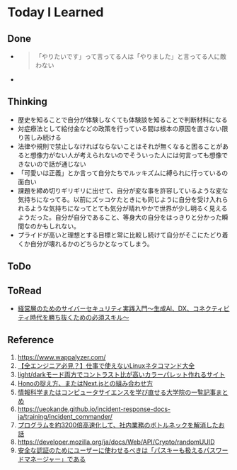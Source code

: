 # Today I Learned

## Done
- >「やりたいです」って言ってる人は「やりました」と言ってる人に敵わない
- 

## Thinking
- 歴史を知ることで自分が体験しなくても体験談を知ることで判断材料になる
- 対症療法として給付金などの政策を行っている間は根本の原因を直さない限り苦しみ続ける
- 法律や規則で禁止しなければならないことはそれが無くなると困ることがあると想像力がない人が考えられないのでそういった人には何言っても想像できないので話が通じない
- 「可愛いは正義」とか言って自分たちでルッキズムに縛られに行っているの面白い
- 課題を締め切りギリギリに出せて、自分が変な事を許容しているような変な気持ちになってる。以前にズッコケたときにも同じように自分を受け入れられるような気持ちになってとても気分が晴れやかで世界が少し明るく見えるようだった。自分が自分であること、等身大の自分をはっきりと分かった瞬間なのかもしれない。
- プライドが高いと理想とする目標と常に比較し続けて自分がそこにたどり着くか自分が壊れるかのどちらかとなってしまう。

## ToDo

## ToRead
- [経営層のためのサイバーセキュリティ実践入門～生成AI、DX、コネクティビティ時代を勝ち抜くための必須スキル～](https://amzn.asia/d/2IuHgKa)

## Reference
1. https://www.wappalyzer.com/
2. [【全エンジニア必見？】仕事で使えないLinuxネタコマンド大全](https://qiita.com/nuco_sat/items/6851ff4e04dc87882e37)
3. [light/darkモード両方でコントラスト比が高いカラーパレット作れるサイト](https://contrast-color-pallet.vercel.app/)
4. [Honoの捉え方、またはNext.jsとの組み合わせ方](https://blog.stin.ink/articles/hono-nextjs-and-web-standard)
5. [情報科学またはコンピュータサイエンスを学び直せる大学院の一覧記事まとめ](https://note.com/choo/n/ne8ba0e69492b?sub_rt=share_pb)
6. https://ueokande.github.io/incident-response-docs-ja/training/incident_commander/
7. [プログラムを約3200倍高速化して、社内業務のボトルネックを解消したお話](https://tech-blog.tabelog.com/entry/advent-calendar-20241216)
8. https://developer.mozilla.org/ja/docs/Web/API/Crypto/randomUUID
9. [安全な認証のためにユーザーに使わせるべきは「パスキーも扱えるパスワードマネージャー」である](https://ritou.hatenablog.com/entry/2024/12/17/163919)